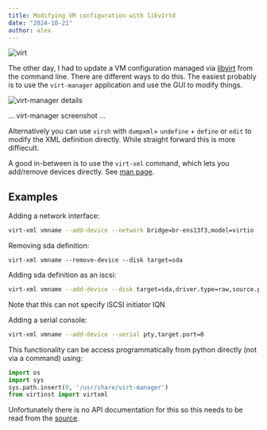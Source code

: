 ```yaml
---
title: Modifying VM configuration with libvirtd
date: "2024-10-21"
author: alex
---
```

![virt]({static}/images/2024/virtualization.png)

The other day, I had to update a VM configuration managed via [libvirt][libvirt]
from the command line.  There are different ways to do this.  The easiest probably
is to use the `virt-manager` application and use the GUI to modify things.

![virt-manager details]({static}/images/2024/vmm-details-lo.png)

... virt-manager screenshot ...

Alternatively you can use `virsh` with `dumpxml`+ `undefine` + `define` or `edit`
to modify the XML definition directly.  While straight forward this is more diffiecult.

A good in-between is to use the `virt-xml` command, which lets you add/remove devices
directly.  See [man page][virt-xml].

## Examples

Adding a network interface:

```bash
virt-xml vmname --add-device --network bridge=br-ens13f3,model=virtio
```

Removing sda definition:

```virsh
virt-xml vmname --remove-device --disk target=sda
```

Adding sda definition as an iscsi:

```bash
virt-xml vmname --add-device --disk target=sda,driver.type=raw,source.protocol=iscsi,source.name=iqn.2023-10.world.srv:dlp.target01/1,source.host.name=192.168.39.184,source.host.port=3260,target.bus=sata
```

Note that this can not specify iSCSI initiator IQN

Adding a serial console:

```bash
virt-xml vmname --add-device --serial pty,target.port=0
```

This functionality can be access programmatically from python directly (not via a command)
using:

```python
import os
import sys
sys.path.insert(0, '/usr/share/virt-manager')
from virtinst import virtxml
```

Unfortunately there is no API documentation for this so this needs to be read from the
[source][source].



  [libvirt]: https://libvirt.org/
  [virt-xml]: https://manpages.ubuntu.com/manpages/xenial/man1/virt-xml.1.html
  [source]: https://github.com/virt-manager/virt-manager/blob/main/virtinst/virtxml.py



